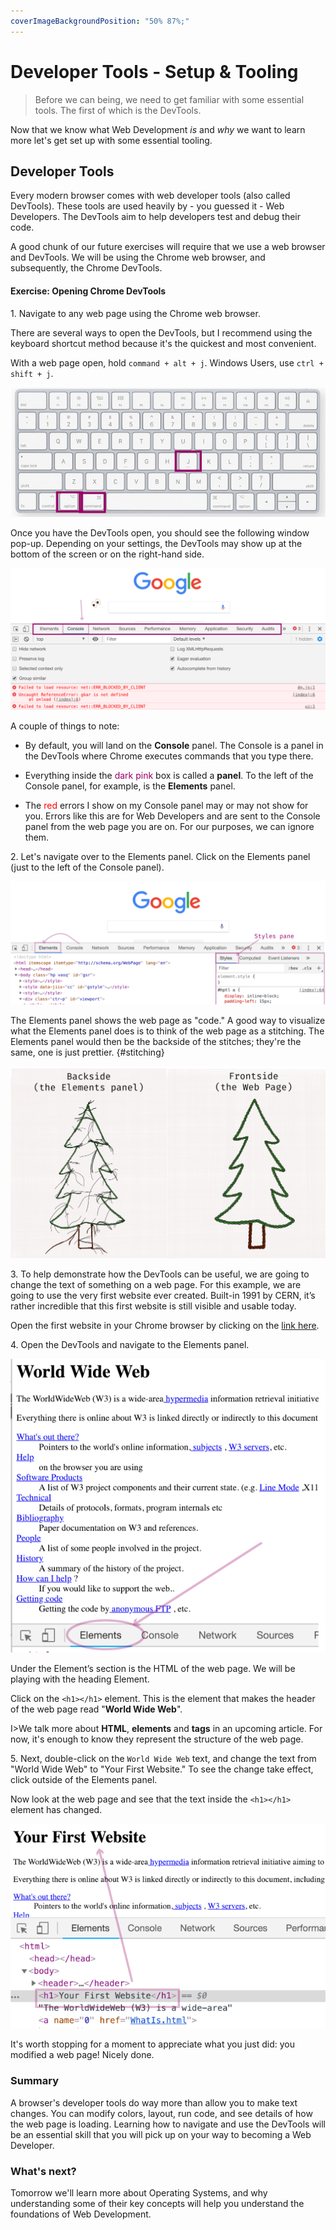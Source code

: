 ```yaml
---
coverImageBackgroundPosition: "50% 87%;"
---
```


# Developer Tools - Setup & Tooling

> Before we can being, we need to get familiar with some essential tools.  The first of which is the DevTools.

Now that we know what Web Development *is* and *why* we want to learn more let's get set up with some essential tooling.

## Developer Tools

Every modern browser comes with web developer tools (also called DevTools). These tools are used heavily by - you guessed it - Web Developers. The DevTools aim to help developers test and debug their code.

A good chunk of our future exercises will require that we use a web browser and DevTools.  We will be using the Chrome web browser, and subsequently, the Chrome DevTools.

#### Exercise: Opening Chrome DevTools

1\. Navigate to any web page using the Chrome web browser.

There are several ways to open the DevTools, but I recommend using the keyboard shortcut method because it's the quickest and most convenient.    

With a web page open, hold `command + alt + j`.  Windows Users, use `ctrl + shift + j`.

![](public/assets/4-keyboard.png)

Once you have the DevTools open, you should see the following window pop-up. Depending on your settings, the DevTools may show up at the bottom of the screen or on the right-hand side.

![](public/assets/devtools-1.png)

A couple of things to note:

* By default, you will land on the **Console** panel.  The Console is a panel in the DevTools where Chrome executes commands that you type there.

* Everything inside the <span style="color:#960064">dark pink</span> box is called a **panel**.  To the left of the Console panel, for example, is the **Elements** panel.

* The <span style="color:red">red</span> errors I show on my Console panel may or may not show for you.  Errors like this are for Web Developers and are sent to the Console panel from the web page you are on.  For our purposes, we can ignore them.

2\. Let's navigate over to the Elements panel. Click on the Elements panel (just to the left of the Console panel).

![](public/assets/devtools-2.png)

The Elements panel shows the web page as "code."  A good way to visualize what the Elements panel does is to think of the web page as a stitching.  The Elements panel would then be the backside of the stitches; they're the same, one is just prettier.
{#stitching}

![](public/assets/stitching.png)

3\. To help demonstrate how the DevTools can be useful, we are going to change the text of something on a web page.  For this example, we are going to use the very first website ever created.  Built-in 1991 by CERN, it’s rather incredible that this first website is still visible and usable today.

Open the first website in your Chrome browser by clicking on the [link here](http://info.cern.ch/hypertext/WWW/TheProject.html).

4\. Open the DevTools and navigate to the Elements panel.

![](public/assets/elements-tab.png)

Under the Element’s section is the HTML of the web page.  We will be playing with the heading Element.

Click on the `<h1></h1>` element.  This is the element that makes the header of the web page read "**World Wide Web**".

I>We talk more about **HTML**, **elements** and **tags** in an upcoming article. For now, it's enough to know they represent the structure of the web page.

5\. Next, double-click on the `World Wide Web` text, and change the text from "World Wide Web" to "Your First Website."  To see the change take effect, click outside of the Elements panel.

Now look at the web page and see that the text inside the `<h1></h1>` element has changed.

![](public/assets/change-h1.png)

It's worth stopping for a moment to appreciate what you just did: you modified a web page!  Nicely done.

### Summary

A browser's developer tools do way more than allow you to make text changes.  You can modify colors, layout, run code, and see details of how the web page is loading.  Learning how to navigate and use the DevTools will be an essential skill that you will pick up on your way to becoming a Web Developer.

### What's next?

Tomorrow we'll learn more about Operating Systems, and why understanding some of their key concepts will help you understand the foundations of Web Development.



